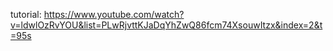 tutorial: https://www.youtube.com/watch?v=ldwlOzRvYOU&list=PLwRjvttKJaDqYhZwQ86fcm74XsouwItzx&index=2&t=95s

